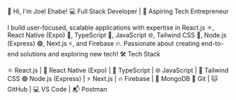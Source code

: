👋 Hi, I'm Joel Ehabe!
💻 Full Stack Developer | 🚀 Aspiring Tech Entrepreneur  

I build user-focused, scalable applications with expertise in React.js ⚛️, React Native (Expo) 📱, TypeScript 📜, JavaScript 🌐, Tailwind CSS 🎨, Node.js (Express) 🟢, Next.js ⚡, and Firebase 🔥. Passionate about creating end-to-end solutions and exploring new tech!
🛠️ Tech Stack

⚛️ React.js | 📱 React Native (Expo) | 📜 TypeScript | 🌐 JavaScript | 🎨 Tailwind CSS
🟢 Node.js (Express) | ⚡ Next.js | 🔥 Firebase | 🍃 MongoDB
🐙 Git | 🐱 GitHub | 💻 VS Code | 📬 Postman
